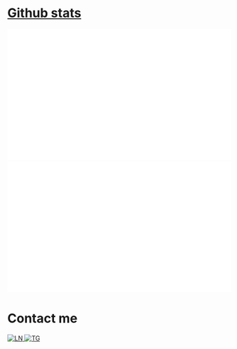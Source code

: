 # [Github stats](https://github.com/jstrieb/github-stats)

![](https://github.com/nikuliv/github-stats/blob/master/generated/overview.svg)
![](https://github.com/nikuliv/github-stats/blob/master/generated/languages.svg)


# Contact me

<a href="https://www.linkedin.com/in/nikuliv">
         <img alt="LN" src="https://imgur.com/OQUXwNp.jpeg"
         width=50" height="50">
</a>
                              
<a href="https://t.me/nikutes">
         <img alt="TG" src="https://seeklogo.com/images/T/telegram-logo-AD3D08A014-seeklogo.com.png"
         width=50" height="50">
</a>
